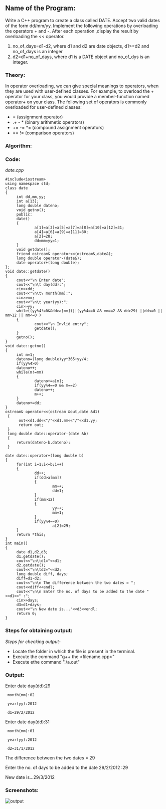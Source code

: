 ## Name of the Program:
Write a C++ program to create a class called DATE. Accept two valid dates of the
form dd/mm/yy. Implement the following operations by overloading the operators + and -.
After each operation ,display the result by overloading the << operator.  
1. no_of_days=d1-d2, where d1 and d2 are date objects,
d1>=d2 and no_of_days is an integer  
2. d2=d1+no_of_days, where d1 is a DATE object and
no_of_dys is an integer. 

### Theory:


In operator overloading, we can give special meanings to operators, when they are used with user-defined
classes. For example, to overload the + operator for your class, you would provide a member-function
named operator+ on your class.
The following set of operators is commonly overloaded for user-defined classes: 

*  = (assignment operator) 
*  .+ - *  (binary arithmetic operators) 
*  += -= *= (compound assignment operators) 
*  == != (comparison operators) 




### Algorithm:



### Code: 
*date.cpp*


    #include<iostream>
    using namespace std;
    class date
    {
         int dd,mm,yy;
         int a[13];
         long double dateno;
         void getno();
         public:
         date()
         {
                 a[1]=a[3]=a[5]=a[7]=a[8]=a[10]=a[12]=31;
                 a[4]=a[6]=a[9]=a[11]=30;
                 a[2]=28;
                 dd=mm=yy=1;
         }
         void getdate();
         friend ostream& operator<<(ostream&,date&);
         long double operator-(date&);
         date operator+(long double);
    };
    void date::getdate()
    {
         cout<<"\n Enter date";
         cout<<"\n\t day(dd):";
         cin>>dd;
         cout<<"\n\t\ month(mm):";
         cin>>mm;
         cout<<"\n\t year(yy):";
         cin>>yy;
         while((yy%4!=0&&dd>a[mm])||(yy%4==0 && mm==2 && dd>29) ||dd<=0 || mm>12 || mm<=0 )
         {
                 cout<<"\n Invlid entry";
                 getdate();
         } 
         getno();
    }
    void date::getno()
    {
         int m=1;
         dateno=(long double)yy*365+yy/4;
         if(yy%4>0)
         dateno++;
         while(m!=mm)
         {
                 dateno+=a[m];
                 if(yy%4==0 && m==2)
                 dateno++;
                 m++;
         }
         dateno+=dd;
    }
    ostream& operator<<(ostream &out,date &d1)
     {
          out<<d1.dd<<"/"<<d1.mm<<"/"<<d1.yy;
          return out;
     } 
     long double date::operator-(date &b)
     {
         return(dateno-b.dateno);
     }

    date date::operator+(long double b)
    {
         for(int i=1;i<=b;i++)
         {
                 dd++;
                 if(dd>a[mm])
                 {
                         mm++;
                         dd=1;
                 }
                 if(mm>12)
                 {
                         yy++;
                         mm=1;
                 }
                 if(yy%4==0)
                         a[2]=29;
         }
         return *this;
    }
    int main()
    {
         date d1,d2,d3;
         d1.getdate();
         cout<<"\n\td1="<<d1;
         d2.getdate();
         cout<<"\n\td2="<<d2;
         long double diff, days;
         diff=d1-d2;
         cout<<"\n\n The difference between the two dates = ";
         cout<<diff<<endl;
         cout<<"\n\n Enter the no. of days to be added to the date "<<d1<<" :";
         cin>>days;
         d3=d1+days;
         cout<<"\n New date is..."<<d3<<endl;
         return 0;
    }


### Steps for obtaining output:
*Steps for checking output-* 

* Locate the folder in which the file is present in the terminal.
* Execute the command "g++ the <filename.cpp>"
* Execute ethe command "./a.out"

### Output:

 Enter date
	 day(dd):29

	 month(mm):02

	 year(yy):2012

	 d1=29/2/2012
 Enter date
	 day(dd):31

	 month(mm):01

	 year(yy):2012

	 d2=31/1/2012

 The difference between the two dates = 29


 Enter the no. of days to be added to the date 29/2/2012 :29

 New date is...29/3/2012

		

### Screenshots:


![output](date.png)



